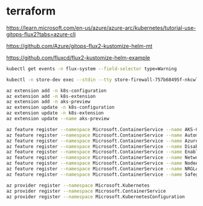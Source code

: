 # terraform

https://learn.microsoft.com/en-us/azure/azure-arc/kubernetes/tutorial-use-gitops-flux2?tabs=azure-cli

https://github.com/Azure/gitops-flux2-kustomize-helm-mt

https://github.com/fluxcd/flux2-kustomize-helm-example

```bash
kubectl get events -n flux-system --field-selector type=Warning
```

```bash
kubectl -n store-dev exec --stdin --tty store-firewall-757b68495f-nkcwl -- /bin/cli
```

```bash
az extension add -n k8s-configuration
az extension add -n k8s-extension
az extension add -n aks-preview
az extension update -n k8s-configuration
az extension update -n k8s-extension
az extension update --name aks-preview
```

```bash
az feature register --namespace Microsoft.ContainerService --name AKS-GitOps
az feature register --namespace Microsoft.ContainerService --name AutomaticSKUPreview
az feature register --namespace Microsoft.ContainerService --name AzureServiceMeshPreview
az feature register --namespace Microsoft.ContainerService --name DisableSSHPreview
az feature register --namespace Microsoft.ContainerService --name EnableAPIServerVnetIntegrationPreview
az feature register --namespace Microsoft.ContainerService --name NetworkObservabilityPreview
az feature register --namespace Microsoft.ContainerService --name NodeAutoProvisioningPreview
az feature register --namespace Microsoft.ContainerService --name NRGLockdownPreview
az feature register --namespace Microsoft.ContainerService --name SafeguardsPreview

az provider register --namespace Microsoft.Kubernetes
az provider register --namespace Microsoft.ContainerService
az provider register --namespace Microsoft.KubernetesConfiguration

```
